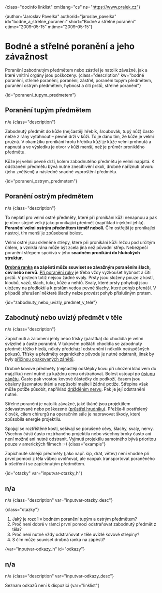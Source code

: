 
{class="docinfo linklist" xml:lang="cs" ns="https://www.pralek.cz"}

{author="Jaroslav Pavelka" authorid="jaroslav\_pavelka" id="bodne\_a\_strelne\_poraneni" short="Bodné a střelné poranění" ctime="2009-05-15" mtime="2009-05-15"}

# Bodné a střelné poranění a jeho závažnost

Poranění zabodnutým předmětem nebo zástřel je natolik závažné, jak a které vnitřní orgány jsou poškozeny. {class="description" kw="bodné poranění, střelné poranění, poranění, zástřel, poranění tupým předmětem, poranění ostrým předmětem, hybnost a čití prstů, střelné poranění"}

{id="poraneni\_tupym\_predmetem"}

## Poranění tupým předmětem

n/a {class="description"}

Zabodnutý předmět do kůže (nejčastěji hřebík, šroubovák, tupý nůž) často nelze z rány vytáhnout – pevně drží v kůži. To je dáno tím, že kůže je velmi pružná. V okamžiku pronikání hrotu hřebíku kůží je kůže velmi prohnutá a napnutá a ve výsledku je otvor v kůži menší, než je průměr proniklého předmětu.

Kůže jej velmi pevně drží, kolem zabodnutého předmětu je velmi napjatá. K odstranění předmětu bývá nutné znecitlivění okolí, drobné naříznutí otvoru (jeho zvětšení) a následně snadné vyproštění předmětu.

{id="poraneni\_ostrym\_predmetem"}

## Poranění ostrým předmětem

n/a {class="description"}

To neplatí pro velmi ostré předměty, které při pronikání kůži nenapnou a pak je otvor stejně velký jako pronikající předmět (například injekční jehla). **Poranění velmi ostrým předmětem téměř nebolí.** Čím ostřejší je pronikající nástroj, tím menší je způsobená bolest.

Velmi ostré jsou skleněné střepy, které při pronikání kůži řežou pod určitým úhlem, a vzniklá rána může být zcela jiná než původní střep. Nebezpečí poranění střepem spočívá v jeho **snadném pronikání do hlubokých struktur**.

**[Drobná ranka][1] na zápěstí může souviset se závažným poraněním šlach, cév nebo nervů.** [Při poranění ruky][2] je třeba vždy vyzkoušet hybnost a čití prstů. V prstech totiž nejsou žádné svaly. Prsty jsou složeny pouze z kostí, kloubů, vazů, šlach, tuku, kůže a nehtů. Svaly, které prsty pohybují jsou uloženy na předloktí a k prstům vedou pevné šlachy, které pohyb přenáší. V případě přerušení některé šlachy nelze provést pohyb příslušným prstem.

{id="zabodnuty\_nebo\_uvizly\_predmet\_v_tele"}

## Zabodnutý nebo uvízlý předmět v těle

n/a {class="description"}

Zapíchnutí a zalomení jehly nebo třísky (párátka) do chodidla je velmi svízelné a časté poranění. V tukovém polštáři chodidla se zabodnutý předmět těžko hledá, někdy předchází odstranění i několik neúspěšných pokusů. Třísky a předměty organického původu je nutné odstranit, jinak by byly [příčinou opakovaných zánětů][3].

Drobné kovové předměty (nejčastěji odštěpky kovu při uhození kladivem do majzlíku) není nutné za každou cenu odstraňovat. Bolest ustoupí po [ústupu zánětu][4]. Často pak vrostou kovové částečky do podkoží, časem jsou obaleny jizevnatou tkání a nepůsobí majiteli žádné potíže. Střepina však může potíže působit, například [drážděním nervu][5]. Pak je její odstranění nutné.

Střelné poranění je natolik závažné, jaké tkáně jsou projektilem zdevastované nebo poškozené ([průstřel hrudníku][6]). Přežije-li postřelený člověk, cílem chirurgů na operačním sále je napravovat škody, které způsobila energie projektilu.  
  
Spojují se roztříštěné kosti, sešívají se porušené cévy, šlachy, svaly, nervy. Všechny části často roztrhaného projektilu nebo všechny broky často ani není možné ani nutné odstranit. Vyjmutí projektilu samotného bývá prioritou pouze v amerických filmech :-) {class="example"}

Zapíchnuté silnější předměty (jako např. šíp, drát, větev) není vhodné při první pomoci z těla vůbec uvolňovat, ale naopak transportovat poraněného k ošetření i se zapíchnutým předmětem.

{id="otazky" var="inputvar-otazky_h"}

## n/a

n/a {class="description" var="inputvar-otazky_desc"}

{class="otazky"}

  1. Jaký je rozdíl v bodném poranění tupým a ostrým předmětem?
  2. Proč není dobré v rámci první pomoci odstraňovat zabodnutý předmět z těla?
  3. Proč není nutné vždy odstraňovat v těle uvízlé kovové střepiny?
  4. S čím může souviset drobná ranka na zápěstí?

{var="inputvar-odkazy_h" id="odkazy"}

## n/a

n/a {class="description" var="inputvar-odkazy_desc"}

Seznam odkazů není k dispozici {var="linklist"}

 [1]: drobna_krvava_poraneni
 [2]: onemocneni_slach
 [3]: teplota
 [4]: mikroorganizmy
 [5]: karpalni_syndrom
 [6]: pneumotorax